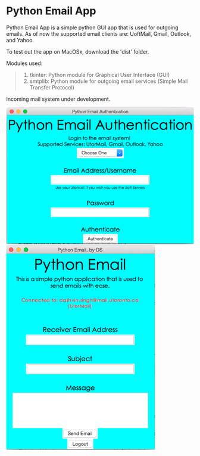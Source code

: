 # Python Email App

Python Email App is a simple python GUI app that is used for outgoing emails.
As of now the supported email clients are: UoftMail, Gmail, Outlook, and Yahoo.

To test out the app on MacOSx, download the 'dist' folder.

Modules used:
>1. tkinter: Python module for Graphical User Interface (GUI)
>2. smtplib: Python module for outgoing email services (Simple Mail Transfer Protocol)

Incoming mail system under development.

![Authentication](1.png)
![Main](2.png)
